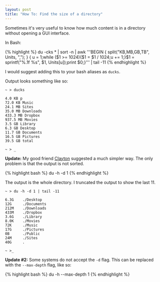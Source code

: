 ```yaml
--- 
layout: post
title: "How To: Find the size of a directory"
---
```

Sometimes it's very useful to know how much content is in a directory without opening a GUI interface.

In Bash:

{% highlight %}
du -cks * | sort -n | awk '\''BEGIN { split("KB,MB,GB,TB", Units, ","); } { u = 1;while ($1 >= 1024){$1 = $1 / 1024;u += 1;}$1 = sprintf("%.1f %s", $1, Units[u]);print $0;}'\'' | tail -11
{% endhighlight %}

I would suggest adding this to your bash aliases as <code>ducks</code>.

Output looks something like so:

    ~ > ducks
    
    4.0 KB p
    72.0 KB Music
    24.1 MB Sites
    35.0 MB Downloads
    433.3 MB Dropbox
    937.5 MB Movies
    3.5 GB Library
    6.3 GB Desktop
    11.7 GB Documents
    16.5 GB Pictures
    39.5 GB total
    
    ~ > _

**Update:** My good friend [Clayton](http://www.twitter.com/file_cabinet) suggested a much simpler way. The only problem is that the output is not sorted.

{% highlight bash %}
du -h -d 1
{% endhighlight %}

The output is the whole directory. I truncated the output to show the last 11.

    ~ > du -h -d 1 | tail -11
    
    6.3G    ./Desktop
    12G     ./Documents
    212M    ./Downloads
    433M    ./Dropbox
    3.6G    ./Library
    8.0K    ./Movies
    72K     ./Music
    17G     ./Pictures
    0B      ./Public
    24M     ./Sites
    40G     .
    
    ~ >_

**Update #2:** Some systems do not accept the <code>-d</code> flag. This can be replaced with the <code>--max-depth</code> flag, like so:

{% highlight bash %}
du -h --max-depth 1
{% endhighlight %}
